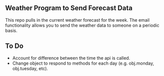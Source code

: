 ## Weather Program to Send Forecast Data
This repo pulls in the current weather forecast for the week. The email functionality allows you to send the weather data to someone on a periodic basis.

## To Do
 * Account for difference between the time the api is called.
 * Change object to respond to methods for each day (e.g. obj.monday, obj.tuesday, etc).
